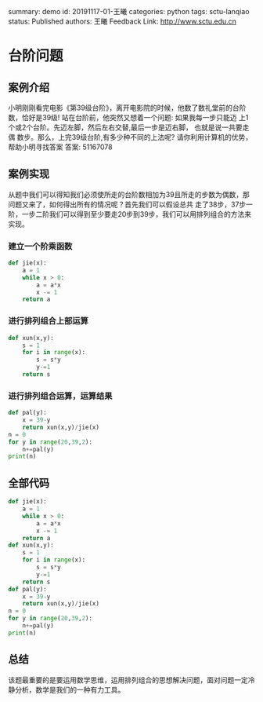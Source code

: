 summary: demo
id: 20191117-01-王曦
categories: python
tags: sctu-lanqiao
status: Published 
authors: 王曦
Feedback Link: http://www.sctu.edu.cn

# 台阶问题

## 案例介绍

小明刚刚看完电影《第39级台阶》，离开电影院的时候，他数了数礼堂前的台阶数，恰好是39级!
站在台阶前，他突然又想着一个问题:
如果我每一步只能迈 上1个或2个台阶。先迈左脚，然后左右交替,最后一步是迈右脚， 也就是说一共要走偶
数步。那么，上完39级台阶,有多少种不同的上法呢?
请你利用计算机的优势，帮助小明寻找答案
答案: 51167078

## 案例实现

从题中我们可以得知我们必须使所走的台阶数相加为39且所走的步数为偶数，那问题又来了，如何得出所有的情况呢？首先我们可以假设总共 走了38步，37步一阶，一步二阶我们可以得到至少要走20步到39步，我们可以用排列组合的方法来实现。

### 建立一个阶乘函数
```py
def jie(x):
    a = 1
    while x > 0:
        a = a*x
        x -= 1
    return a
```
### 进行排列组合上部运算
```py
def xun(x,y):
    s = 1
    for i in range(x):
        s = s*y
        y-=1
    return s
```
### 进行排列组合运算，运算结果
```py
def pal(y):
    x = 39-y
    return xun(x,y)/jie(x)
n = 0
for y in range(20,39,2):
    n+=pal(y)
print(n)
```
## 全部代码
```python
def jie(x):
    a = 1
    while x > 0:
        a = a*x
        x -= 1
    return a
def xun(x,y):
    s = 1
    for i in range(x):
        s = s*y
        y-=1
    return s
def pal(y):
    x = 39-y
    return xun(x,y)/jie(x)
n = 0
for y in range(20,39,2):
    n+=pal(y)
print(n)
```
## 总结
该题最重要的是要运用数学思维，运用排列组合的思想解决问题，面对问题一定冷静分析，数学是我们的一种有力工具。
